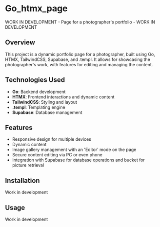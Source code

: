 # Go_htmx_page

WORK IN DEVELOPMENT - Page for a photographer's portfolio - WORK IN DEVELOPMENT

## Overview

This project is a dynamic portfolio page for a photographer, built using Go, HTMX, TailwindCSS, Supabase, and .templ. It allows for showcasing the photographer's work, with features for editing and managing the content.

## Technologies Used

- **Go**: Backend development
- **HTMX**: Frontend interactions and dynamic content
- **TailwindCSS**: Styling and layout
- **.templ**: Templating engine
- **Supabase**: Database management

## Features

- Responsive design for multiple devices
- Dynamic content
- Image gallery management with an 'Editor' mode on the page
- Secure content editing via PC or even phone
- Integration with Supabase for database operations and bucket for picture retrieval

## Installation
Work in development

## Usage
Work in development
